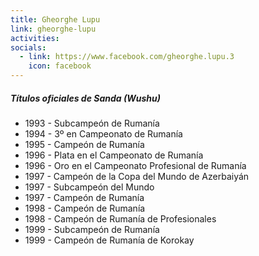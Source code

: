 ```yaml
---
title: Gheorghe Lupu
link: gheorghe-lupu
activities:
socials:
  - link: https://www.facebook.com/gheorghe.lupu.3
    icon: facebook
---
```

<h5>Títulos oficiales de Sanda (Wushu)</h5>
<ul>
  <li>1993 - Subcampeón de Rumanía</li>
  <li>1994 - 3º en Campeonato de Rumanía</li>
  <li>1995 - Campeón de Rumanía</li>
  <li>1996 - Plata en el Campeonato de Rumanía</li>
  <li>1996 - Oro en el Campeonato Profesional de Rumanía</li>
  <li>1997 - Campeón de la Copa del Mundo de Azerbaiyán</li>
  <li>1997 - Subcampeón del Mundo</li>
  <li>1997 - Campeón de Rumanía</li>
  <li>1998 - Campeón de Rumanía</li>
  <li>1998 - Campeón de Rumanía de Profesionales</li>
  <li>1999 - Subcampeón de Rumanía</li>
  <li>1999 - Campeón de Rumanía de Korokay</li>
</ul>

